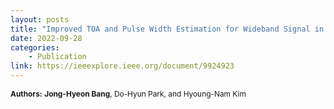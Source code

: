 ```yaml
---
layout: posts
title: "Improved TOA and Pulse Width Estimation for Wideband Signal in Electronic Warfare Systems, 19th European Radar Conference, 2022"
date: 2022-09-28
categories: 
    - Publication
link: https://ieeexplore.ieee.org/document/9924923
---
```


<p style="font-size: 0.85em;"><strong>Authors:</strong> <strong>Jong-Hyeon Bang</strong>, Do-Hyun Park, and Hyoung-Nam Kim</p>